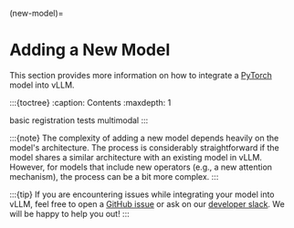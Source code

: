(new-model)=

# Adding a New Model

This section provides more information on how to integrate a [PyTorch](https://pytorch.org/) model into vLLM.

:::{toctree}
:caption: Contents
:maxdepth: 1

basic
registration
tests
multimodal
:::

:::{note}
The complexity of adding a new model depends heavily on the model's architecture.
The process is considerably straightforward if the model shares a similar architecture with an existing model in vLLM.
However, for models that include new operators (e.g., a new attention mechanism), the process can be a bit more complex.
:::

:::{tip}
If you are encountering issues while integrating your model into vLLM, feel free to open a [GitHub issue](https://github.com/vllm-project/vllm/issues)
or ask on our [developer slack](https://slack.vllm.ai).
We will be happy to help you out!
:::
